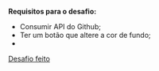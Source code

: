 **Requisitos para o desafio:**

- Consumir API do Github;
- Ter um botão que altere a cor de fundo;
- 
<a href="https://rdgxd.github.io/Rocketcard/" target="_blank">Desafio feito</a>
